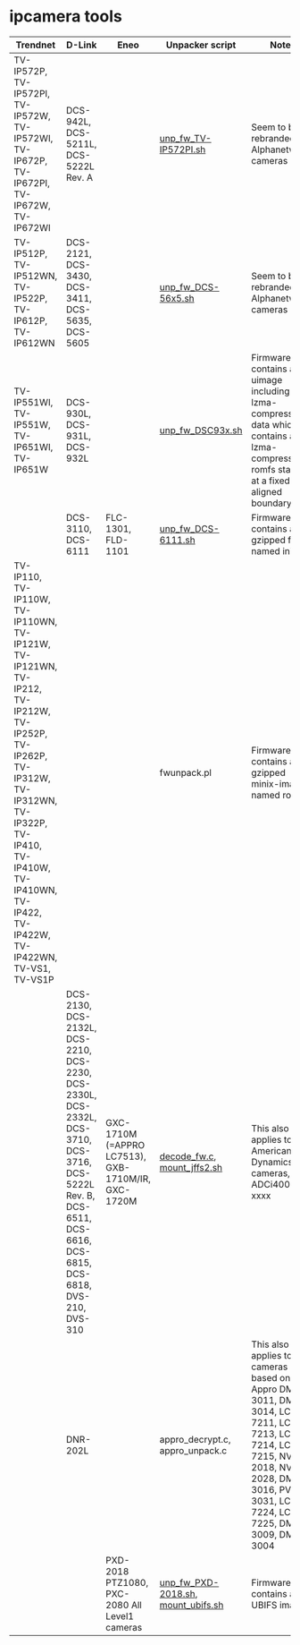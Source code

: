 # ipcamera tools
| Trendnet  | D-Link | Eneo | Unpacker script | Notes |
| ------------- | ------------- | ------------- | ------------- | ------------- |
| TV-IP572P, TV-IP572PI, TV-IP572W, TV-IP572WI, TV-IP672P, TV-IP672PI, TV-IP672W, TV-IP672WI | DCS-942L, DCS-5211L, DCS-5222L Rev. A | | [unp_fw_TV-IP572PI.sh](unp_fw_TV-IP572PI.sh)| Seem to be rebranded Alphanetworks cameras |
| TV-IP512P, TV-IP512WN, TV-IP522P, TV-IP612P, TV-IP612WN | DCS-2121, DCS-3430, DCS-3411, DCS-5635, DCS-5605 | | [unp_fw_DCS-56x5.sh](unp_fw_DCS-56x5.sh) | Seem to be rebranded Alphanetworks cameras |
| TV-IP551WI, TV-IP551W, TV-IP651WI, TV-IP651W | DCS-930L, DCS-931L, DCS-932L	| | [unp_fw_DSC93x.sh](unp_fw_DSC93x.sh) | Firmware contains an uimage including an lzma-compressed data which contains an lzma-compressed romfs starting at a fixed aligned boundary. |
| | 	DCS-3110, DCS-6111 | FLC-1301, FLD-1101 | [unp_fw_DCS-6111.sh](unp_fw_DCS-6111.sh) | Firmware contains a gzipped file named initrd. |
| TV-IP110, TV-IP110W, TV-IP110WN, TV-IP121W, TV-IP121WN, TV-IP212, TV-IP212W, TV-IP252P, TV-IP262P, TV-IP312W, TV-IP312WN, TV-IP322P, TV-IP410, TV-IP410W, TV-IP410WN, TV-IP422, TV-IP422W, TV-IP422WN, TV-VS1, TV-VS1P | | | fwunpack.pl | Firmware contains a gzipped minix-image named rootfs. |
| | DCS-2130, DCS-2132L, DCS-2210, DCS-2230, DCS-2330L, DCS-2332L, DCS-3710, DCS-3716, DCS-5222L Rev. B, DCS-6511, DCS-6616, DCS-6815, DCS-6818, DVS-210, DVS-310 | GXC-1710M (=APPRO LC7513), GXB-1710M/IR, GXC-1720M | [decode_fw.c](decode_fw.c), [mount_jffs2.sh](decode_fw.c) | This also applies to American Dynamics cameras, ADCi400-xxxx
| | DNR-202L | 	| appro_decrypt.c, appro_unpack.c | This also applies to cameras based on Appro DMS-3011, DMS-3014, LC-7211, LC-7213, LC-7214, LC-7215, NVR-2018, NVR-2028, DMS-3016, PVR-3031, LC-7224, LC-7225, DMS-3009, DMS-3004 |
| | | PXD-2018 PTZ1080, PXC-2080 All Level1 cameras | [unp_fw_PXD-2018.sh](unp_fw_PXD-2018.sh), [mount_ubifs.sh](mount_ubifs.sh)	| Firmware contains a UBIFS image. |
